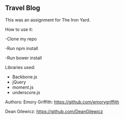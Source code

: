 ## Travel Blog

This was an assignment for The Iron Yard.

How to use it:

-Clone my repo

-Run npm install

-Run bower install

Libraries used:
* Backbone.js
* jQuery
* moment.js
* underscore.js

Authors:
Emory Griffith: https://github.com/emorygriffith

Dean Gilewicz: https://github.com/DeanGilewicz
